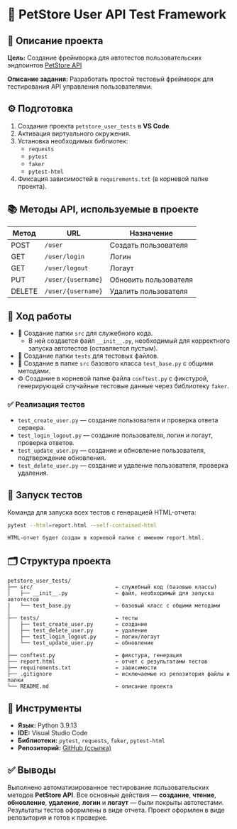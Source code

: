 # 🧪 PetStore User API Test Framework

## 📌 Описание проекта

**Цель:** Создание фреймворка для автотестов пользовательских эндпоинтов [PetStore API](https://petstore.swagger.io/)

**Описание задания:** Разработать простой тестовый фреймворк для тестирования API управления пользователями.


## ⚙️ Подготовка

1. Создание проекта `petstore_user_tests` в **VS Code**.
2. Активация виртуального окружения.
3. Установка необходимых библиотек:
   - `requests`
   - `pytest`
   - `faker`
   - `pytest-html`
4. Фиксация зависимостей в `requirements.txt` (в корневой папке проекта).


## 📚 Методы API, используемые в проекте

| Метод  | URL                   | Назначение            |
|--------|------------------------|------------------------|
| POST   | `/user`               | Создать пользователя  |
| GET    | `/user/login`         | Логин                 |
| GET    | `/user/logout`        | Логаут                |
| PUT    | `/user/{username}`    | Обновить пользователя |
| DELETE | `/user/{username}`    | Удалить пользователя  |


## 🚧 Ход работы

- 📁 Создание папки `src` для служебного кода.
  - В ней создается файл `__init__.py`, необходимый для корректного запуска автотестов (оставляется пустым).
- 📁 Создание папки `tests` для тестовых файлов.
- 🧱 Создание в папке `src` базового класса `test_base.py` с общими методами.
- ⚙️ Создание в корневой папке файла `conftest.py` с фикстурой, генерирующей случайные тестовые данные через библиотеку `faker`.


### ✅ Реализация тестов

- `test_create_user.py` — создание пользователя и проверка ответа сервера.
- `test_login_logout.py` — создание пользователя, логин и логаут, проверка ответов.
- `test_update_user.py` — создание и обновление пользователя, подтверждение обновления.
- `test_delete_user.py` — создание и удаление пользователя, проверка удаления.


## 🧪 Запуск тестов

Команда для запуска всех тестов с генерацией HTML-отчета:

```bash
pytest --html=report.html --self-contained-html

HTML-отчет будет создан в корневой папке с именем report.html.
```


## 🗂 Структура проекта

```text
petstore_user_tests/
├── src/                          ← служебный код (базовые классы)
│   ├── __init__.py               ← файл, необходимый для запуска автотестов
│   └── test_base.py              ← базовый класс с общими методами
│
├── tests/                        ← тесты
│   ├── test_create_user.py       ← создание
│   ├── test_delete_user.py       ← удаление
│   ├── test_login_logout.py      ← логин/логаут
│   └── test_update_user.py       ← обновление
│
├── conftest.py                   ← фикстура, генерация
├── report.html                   ← отчет с результатами тестов
├── requirements.txt              ← зависимости
├── .gitignore                    ← исключаемые из репозитория файлы и папки
└── README.md                     ← описание проекта
```


## 🧾 Инструменты

- **Язык:** Python 3.9.13  
- **IDE:** Visual Studio Code  
- **Библиотеки:** `pytest`, `requests`, `faker`, `pytest-html`  
- **Репозиторий:** [GitHub (ссылка)](https://github.com/ivp282/petstore-user-tests)


## ✅ Выводы

Выполнено автоматизированное тестирование пользовательских методов **PetStore API**.
Все основные действия — **создание**, **чтение**, **обновление**, **удаление**, **логин** и **логаут** — были покрыты автотестами.
Результаты тестов оформлены в виде отчета. Проект оформлен в виде репозитория и готов к проверке.